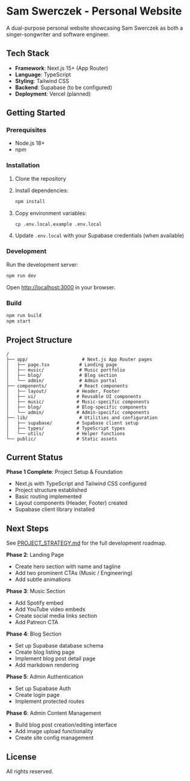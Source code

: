 # Sam Swerczek - Personal Website

A dual-purpose personal website showcasing Sam Swerczek as both a singer-songwriter and software engineer.

## Tech Stack

- **Framework**: Next.js 15+ (App Router)
- **Language**: TypeScript
- **Styling**: Tailwind CSS
- **Backend**: Supabase (to be configured)
- **Deployment**: Vercel (planned)

## Getting Started

### Prerequisites

- Node.js 18+
- npm

### Installation

1. Clone the repository
2. Install dependencies:
   ```bash
   npm install
   ```

3. Copy environment variables:
   ```bash
   cp .env.local.example .env.local
   ```

4. Update `.env.local` with your Supabase credentials (when available)

### Development

Run the development server:

```bash
npm run dev
```

Open [http://localhost:3000](http://localhost:3000) in your browser.

### Build

```bash
npm run build
npm start
```

## Project Structure

```
/
├── app/                    # Next.js App Router pages
│   ├── page.tsx           # Landing page
│   ├── music/             # Music portfolio
│   ├── blog/              # Blog section
│   └── admin/             # Admin portal
├── components/            # React components
│   ├── layout/           # Header, Footer
│   ├── ui/               # Reusable UI components
│   ├── music/            # Music-specific components
│   ├── blog/             # Blog-specific components
│   └── admin/            # Admin-specific components
├── lib/                   # Utilities and configuration
│   ├── supabase/         # Supabase client setup
│   ├── types/            # TypeScript types
│   └── utils/            # Helper functions
└── public/               # Static assets
```

## Current Status

**Phase 1 Complete**: Project Setup & Foundation
- Next.js with TypeScript and Tailwind CSS configured
- Project structure established
- Basic routing implemented
- Layout components (Header, Footer) created
- Supabase client library installed

## Next Steps

See [PROJECT_STRATEGY.md](./PROJECT_STRATEGY.md) for the full development roadmap.

**Phase 2**: Landing Page
- Create hero section with name and tagline
- Add two prominent CTAs (Music / Engineering)
- Add subtle animations

**Phase 3**: Music Section
- Add Spotify embed
- Add YouTube video embeds
- Create social media links section
- Add Patreon CTA

**Phase 4**: Blog Section
- Set up Supabase database schema
- Create blog listing page
- Implement blog post detail page
- Add markdown rendering

**Phase 5**: Admin Authentication
- Set up Supabase Auth
- Create login page
- Implement protected routes

**Phase 6**: Admin Content Management
- Build blog post creation/editing interface
- Add image upload functionality
- Create site config management

## License

All rights reserved.
